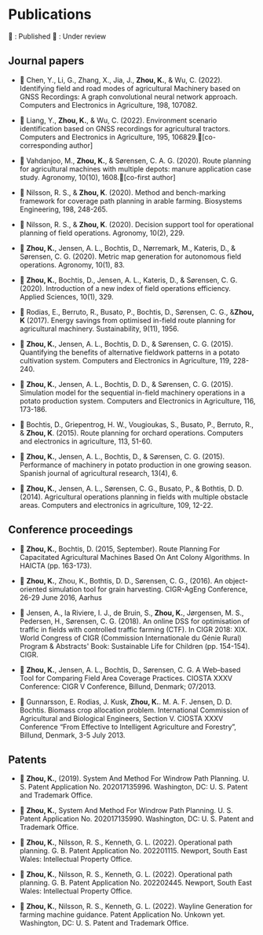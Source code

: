 # Publications
📗 : Published
📕 : Under review
## Journal papers

* 📗 Chen, Y., Li, G., Zhang, X., Jia, J., **Zhou, K.**, & Wu, C. (2022). Identifying field and road modes of agricultural Machinery based on GNSS Recordings: A graph convolutional neural network approach. Computers and Electronics in Agriculture, 198, 107082.

* 📗 Liang, Y., **Zhou, K.**, & Wu, C. (2022). Environment scenario identification based on GNSS recordings for agricultural tractors. Computers and Electronics in Agriculture, 195, 106829.🚩[co-corresponding author]

* 📗 Vahdanjoo, M., **Zhou, K.**, & Sørensen, C. A. G. (2020). Route planning for agricultural machines with multiple depots: manure application case study. Agronomy, 10(10), 1608.🚩[co-first author]

* 📗 Nilsson, R. S., & **Zhou, K**. (2020). Method and bench-marking framework for coverage path planning in arable farming. Biosystems Engineering, 198, 248-265.

* 📗 Nilsson, R. S., & **Zhou, K**. (2020). Decision support tool for operational planning of field operations. Agronomy, 10(2), 229.

* 📗 **Zhou, K.**, Jensen, A. L., Bochtis, D., Nørremark, M., Kateris, D., & Sørensen, C. G. (2020). Metric map generation for autonomous field operations. Agronomy, 10(1), 83.

* 📗 **Zhou, K.**, Bochtis, D., Jensen, A. L., Kateris, D., & Sørensen, C. G. (2020). Introduction of a new index of field operations efficiency. Applied Sciences, 10(1), 329.

* 📗 Rodias, E., Berruto, R., Busato, P., Bochtis, D., Sørensen, C. G., &**Zhou, K** (2017). Energy savings from optimised in-field route planning for agricultural machinery. Sustainability, 9(11), 1956.

* 📗  **Zhou, K.**, Jensen, A. L., Bochtis, D. D., & Sørensen, C. G. (2015). Quantifying the benefits of alternative fieldwork patterns in a potato cultivation system. Computers and Electronics in Agriculture, 119, 228-240.

* 📗  **Zhou, K.**, Jensen, A. L., Bochtis, D. D., & Sørensen, C. G. (2015). Simulation model for the sequential in-field machinery operations in a potato production system. Computers and Electronics in Agriculture, 116, 173-186.

* 📗 Bochtis, D., Griepentrog, H. W., Vougioukas, S., Busato, P., Berruto, R., & **Zhou, K**. (2015). Route planning for orchard operations. Computers and electronics in agriculture, 113, 51-60.

* 📗 **Zhou, K.**, Jensen, A. L., Bochtis, D., & Sørensen, C. G. (2015). Performance of machinery in potato production in one growing season. Spanish journal of agricultural research, 13(4), 6.

* 📗 **Zhou, K.**, Jensen, A. L., Sørensen, C. G., Busato, P., & Bothtis, D. D. (2014). Agricultural operations planning in fields with multiple obstacle areas. Computers and electronics in agriculture, 109, 12-22.

## Conference proceedings

* 📗 **Zhou, K.**, Bochtis, D. (2015, September). Route Planning For Capacitated Agricultural Machines Based On Ant Colony Algorithms. In HAICTA (pp. 163-173).

* 📗 **Zhou, K.**, Zhou, K., Bothtis, D. D., Sørensen, C. G., (2016). An object-oriented simulation tool for grain harvesting. CIGR-AgEng Conference, 26-29 June 2016, Aarhus

* 📗 Jensen, A., la Riviere, I. J., de Bruin, S., **Zhou, K.**, Jørgensen, M. S., Pedersen, H., Sørensen, C. G. (2018). An online DSS for optimisation of traffic in fields with controlled traffic farming (CTF). In CIGR 2018: XIX. World Congress of CIGR (Commission Internationale du Génie Rural) Program & Abstracts' Book: Sustainable Life for Children (pp. 154-154). CIGR.

* 📗 **Zhou, K.**, Jensen, A. L., Bochtis, D., Sørensen, C. G. A Web–based Tool for Comparing Field Area Coverage Practices. CIOSTA XXXV Conference: CIGR V Conference, Billund, Denmark; 07/2013.

* 📗 Gunnarsson, E. Rodias, J. Kusk, **Zhou, K.**. M. A. F. Jensen, D. D. Bochtis. Biomass crop allocation problem. International Commission of Agricultural and Biological Engineers, Section V. CIOSTA XXXV Conference “From Effective to Intelligent Agriculture and Forestry”, Billund, Denmark, 3-5 July 2013.

## Patents

* 📕 **Zhou, K.**, (2019). System And Method For Windrow Path Planning. U. S. Patent Application No. 202017135996. Washington, DC: U. S. Patent and Trademark Office.

* 📕 **Zhou, K.**, System And Method For Windrow Path Planning. U. S. Patent Application No. 202017135990. Washington, DC: U. S. Patent and Trademark Office.

* 📕 **Zhou, K.**, Nilsson, R. S., Kenneth, G. L. (2022). Operational path planning. G. B. Patent Application No. 202201115. Newport, South East Wales: Intellectual Property Office.

* 📕 **Zhou, K.**, Nilsson, R. S., Kenneth, G. L. (2022). Operational path planning. G. B. Patent Application No. 202202445. Newport, South East Wales: Intellectual Property Office.
  
* 📕 **Zhou, K.**, Nilsson, R. S., Kenneth, G. L. (2022). Wayline Generation for farming machine guidance. Patent Application No. Unkown yet. Washington, DC: U. S. Patent and Trademark Office.


